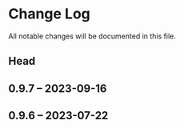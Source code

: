 # Change Log

All notable changes will be documented in this file.

## Head

## 0.9.7 &ndash; 2023-09-16

## 0.9.6 &ndash; 2023-07-22
